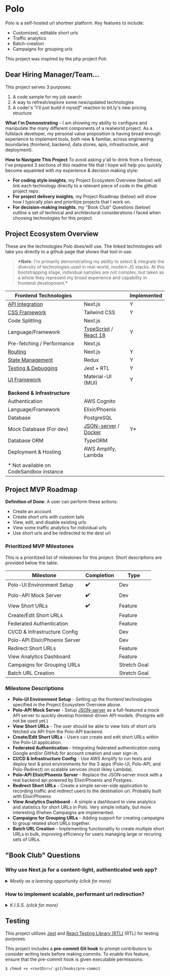 # Polo

Polo is a self-hosted url shortner platform. Key features to include:

- Customized, editable short urls
- Traffic analytics
- Batch-creation
- Campaigns for grouping urls

This project was inspired by the php project Polr.

## Dear Hiring Manager/Team...

This project serves 3 purposes:

1. A code sample for my job search
2. A way to refresh/explore some new/updated technologies
3. A coder's "_I'll just build it myself_" reaction to bit.ly's new pricing structure

**What I'm Demonstrating** – I am showing my ability to configure and manipulate the many different components of a realworld project. As a fullstack developer, my personal value proposition is having broad enough experience to implement tools, both new & familiar, across engineering boundaries (frontend, backend, data stores, apis, infrastructure, and deployment).

**How to Navigate This Project** To avoid asking y'all to drink from a firehose, I've prepared 3 sections of this readme file that I hope will help you quickly become aquainted with my experience & decision making style:

- **For coding style insights**, my Project Ecosystem Overview (below) will link each technology directly to a relevant piece of code in the github project repo.
- **For project delivery insights**, my Project Roadmap (below) will show how I typically plan and prioritize projects that I work on.
- **For decision-making insights**, my "Book Club" Questions (below) outline a set of technical and architectural considerations I faced when choosing technologies for this project.

## Project Ecosystem Overview

These are the technologies Polo does/will use. The linked technologies will take you directly to a github page that shows that tool in use.

> **\*Note**: I'm primarily demonstraiting my ability to select & integrate the diversity of technologies used in real-world, modern JS stacks. At this bootstrapping stage, individual samples are not complex, but taken as a whole they represent my broad experience and capability in frontend development.\*

| **Frontend Technologies**                                                                                                  |                                                                                                                                                                                 | Implemented |
| -------------------------------------------------------------------------------------------------------------------------- | ------------------------------------------------------------------------------------------------------------------------------------------------------------------------------- | ----------- |
| [API Integration](https://github.com/doub1ejack/polo-code-sandbox/blob/main/lib/features/links/linksApiSlice.ts#L43-L84)   | Next.js                                                                                                                                                                         | Y           |
| [CSS Framework](https://github.com/doub1ejack/polo-code-sandbox/blob/main/app/links/%5Bid%5D/page.tsx#L6-L15)              | Tailwind CSS                                                                                                                                                                    | Y           |
| Code Splitting                                                                                                             | Next.js                                                                                                                                                                         |             |
| Language/Framework                                                                                                         | [TypeScript](https://github.com/doub1ejack/polo-code-sandbox/blob/main/lib/helpers/env.ts) / [React 18](https://github.com/doub1ejack/polo-code-sandbox/blob/main/lib/store.ts) | Y           |
| Pre-fetching / Performance                                                                                                 | Next.js                                                                                                                                                                         |             |
| [Routing](https://github.com/doub1ejack/polo-code-sandbox/tree/main/app)                                                   | Next.js                                                                                                                                                                         | Y           |
| [State Management](https://github.com/doub1ejack/polo-code-sandbox/blob/main/app/links/page.tsx#L9-L15)                    | Redux                                                                                                                                                                           | Y           |
| [Testing & Debugging](https://github.com/doub1ejack/polo-code-sandbox/blob/main/lib/features/links/linksApiSlice.test.tsx) | Jest + RTL                                                                                                                                                                      | Y           |
| [UI Framework](https://github.com/doub1ejack/polo-code-sandbox/blob/main/app/_components/navigation/Nav.tsx#L19-L29)       | Material-UI (MUI)                                                                                                                                                               | Y           |
|                                                                                                                            |
| **Backend & Infrastructure**                                                                                               |
| Authentication                                                                                                             | AWS Cognito                                                                                                                                                                     |             |
| Language/Framework                                                                                                         | Elixir/Phoenix                                                                                                                                                                  |             |
| Database                                                                                                                   | PostgreSQL                                                                                                                                                                      |             |
| Mock Database (For dev)                                                                                                    | [JSON-server](https://github.com/doub1ejack/polo/blob/main/mockapi/README) / [Docker](https://github.com/doub1ejack/polo/blob/main/mockapi/Dockerfile)                          | Y\*         |
| Database ORM                                                                                                               | TypeORM                                                                                                                                                                         |             |
| Deployment & Hosting                                                                                                       | AWS Amplify, Lambda                                                                                                                                                             |             |
|                                                                                                                            |
| \* Not available on CodeSandbox instance                                                                                   |

## Project MVP Roadmap

**Definition of Done**: A user can perform these actions:

- Create an account
- Create short urls with custom tails
- View, edit, and disable existing urls
- View some traffic analytics for individual urls
- Use short urls and be redirected to the dest url

### Prioritized MVP Milestones

This is a prioritized list of milestones for this project. Short descriptions are provided below the table.

| Milestone                      | Completion | Type         |
| ------------------------------ | ---------- | ------------ |
| Polo-UI Environment Setup      | ✔️         | Dev          |
| Polo-API Mock Server           | ✔️         | Dev          |
| View Short URLs                | ✔️         | Feature      |
| Create/Edit Short URLs         |            | Feature      |
| Federated Authentication       |            | Feature      |
| CI/CD & Infrastructure Config  |            | Dev          |
| Polo-API Elixir/Phoenix Server |            | Dev          |
| Redirect Short URLs            |            | Feature      |
| View Analytics Dashboard       |            | Feature      |
| Campaigns for Grouping URLs    |            | Stretch Goal |
| Batch URL Creation             |            | Stretch Goal |

### Milestone Descriptions

- **Polo-UI Environment Setup** - Setting up the frontend technologies specified in the Project Ecosystem Overview above.
- **Polo-API Mock Server** - Setup [JSON-server](https://github.com/typicode/json-server) as a full-featured a mock API server to quickly develop frontend-driven API models. (Postgres will not be used yet.)
- **View Short URLs** - The user should be able to view lists of short urls fetched via API from the Polo-API backend.
- **Create/Edit Short URLs** - Users can create and edit short URLs within the Polo-UI application.
- **Federated Authentication** - Integrating federated authentication using Google and/or GitHub for account creation and user sign-in.
- **CI/CD & Infrastructure Config** - Use AWS Amplify to run tests and deploy test & prod environments for the 3 apps (Polo-UI, Polo-API, and Polo-Redirect) on scalable services (most likley Lambda).
- **Polo-API Elixir/Phoenix Server** - Replace the JSON-server mock with a real backend api powered by Elixir/Phoenix and Postgres.
- **Redirect Short URLs** - Create a simple server-side application to recording traffic and redirect users to the destination url. Probably built with Elixir/Phoenix
- **View Analytics Dashboard** - A simple a dashboard to view analytics and statistics for short URLs in Polo. Very simple initially, but more interesting if/when Campaigns are implemented.
- **Campaigns for Grouping URLs** - Adding support for creating campaigns to group related short URLs together.
- **Batch URL Creation** - Implementing functionality to create multiple short URLs in bulk, improving efficiency for users managing large or recuring sets of URLs.

## "Book Club" Questions

### Why use Next.js for a content-light, authenticated web app?

<details>

  <summary><i>Mostly as a learning opportunity (click for more)</i></summary>

These are the pros/cons that caught my attention while making this decision:
| Pros | Cons |
|-------------------------------------------------------------|-------------------------------------------------------------------------|
| **Server-side Rendering (SSR):** Next.js provides SSR "out of the box", enabling fast initial page loads with little configuration. | **Node Dependency:** Next.js typically requires a production Node.js server environment. |
| **Performance:** Next.js offers a streamlined development experience for implementing peformance practices like pre-fetching pages and automatic code splitting. | **Complexity:** Next.js is likely overkill for a simple application with restricted access, especially if SSR or SSG features are not necessary. |
| **Authentication:** Next.js can easily integrate with authentication providers, making it straightforward to implement authentication. | **Learning Curve:** As an opinionated framework, Next.js will require additional time to learn its conventions and best practices. |
| **Simplified Routing:** Node.js uses a file-based routing pattern that removes routing requirements. |**Routing Limitations:** While file-based routing can simplify navigation, it can become convoluted for complex routing requirements. ||

**My Preferences**:

- **Backend API** - Next.js API routes would probably allow me to build both the backend and frontend in one repo for a project as simple as this. However, I want a separate (simple) backend that I can experiment with and refactor without affecting the application frontend.
- **Infrastructure** - The dependency on a Node.js server does make the CI/CD & DevOps side more complex, but the tradeoffs are worth it to me as long as the complexity doesn't prevent me from reaching a stable MVP.
- **Routing** - I am already quite familiar with dynamic routing from React Router and Apache/Nginx projects. When file-based routing is viable, I prefer its simplicity and intuitive project structure.

**Decision**: Let's try Next.js!

**Rationale**: This project is both an learning opportunity for me and a demo project for my job search. Overall, I want to keep the project small, but not so small that it feels trivial. And I want to include one big, beefy technology that will advance my learning nicely. With Next.js I'll definitely learn a valuable tool, but with the flexibility to incrementally learn and implement new features (pre-fetching, SSG, etc) if I feel I'm making good progress on my MVP.

</details>

### How to implement scalable, performant url redirection?

<details>

  <summary><i>K.I.S.S. (click for more)</i></summary>

**Constraints**:

1. Each redirect should increment the number of clicks for that url
2. Retain option to record other user data (geolocation of IP, etc)
3. Spend minimal time on this solution for the MVP

**Considerations**: There are many approaches for redirecting short urls:

- Client-side redirection: Use a simple web page that contains client-side JavaScript code to redirect the user. Probably not very efficient, but using a CDN this would be very cheap and scalable.

- DNS-based redirection: I could set up DNS records to redirect traffic to another domain using DNS provider APIs. This redirect would probably be the fastest experience for users, but I'm not sure how it would scale. It would introduce another external dependency and I don't see how I could track clicks, etc. This may be viable, but has the greatest learning curve for me.

- HTTP server configuration: Using a web server (either Apache or Nginx for me), I could programatically configure URL rewriting rules to redirect traffic based on predefined patterns. URL request details could be sent to a processer (AWS Kenesis, etc) using log forwarding for real-time, aggregated analysis. But it seems like a configuration heavy solution.

- Serverless-Side redirection: Use a serverless function to receive requests, look up the destination URL in the db, responds with an HTTP redirect, and record traffic info in the db.

**Decision**: K.I.S.S.: Serverless-Side redirection.

**Rationale**: Server-side redirection on Lambda (or EC2 Auto Scaling) is simple, pretty performant, scalable, and familiar for me to implement. It can be nicely contained within my single repo and I can configure my CI/CD system (Amplify) to deploy to a self scaling solution. But honestly, I don't anticipate heavy usage (unless the bots get through) so it makes sense to go with the most familiar & pragmatic option for me to implement.

</details>

## Testing

This project utilizes [Jest](https://jestjs.io/) and [React Testing Library (RTL)](https://testing-library.com/docs/react-testing-library/intro/) (RTL) for testing purposes.

This project includes a **pre-commit Git hook** to prompt contributors to consider writing tests before making commits. To enable this feature, ensure that the pre-commit hook is given executable permissions:

`$ chmod +x <rootDir>/.git/hooks/pre-commit`

